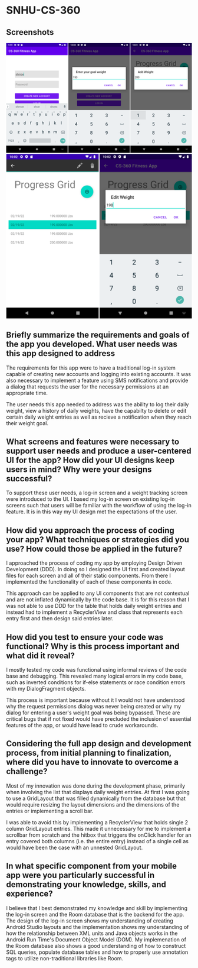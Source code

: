 # SNHU-CS-360

## Screenshots

![Screenshot 1](res/Screenshot_1.png)
![Screenshot 2](res/Screenshot_2.png)

## Briefly summarize the requirements and goals of the app you developed. What user needs was this app designed to address
The requirements for this app were to have a traditional log-in system capable of creating new accounts and logging into existing accounts. It was also necessary to implement a feature using SMS notifications and provide a dialog that requests the user for the necessary permissions at an appropriate time.

The user needs this app needed to address was the ability to log their daily weight, view a history of daily weights, have the capabilty to delete or edit certain daily weight entries as well as recieve a notification when they reach their weight goal.

## What screens and features were necessary to support user needs and produce a user-centered UI for the app? How did your UI designs keep users in mind? Why were your designs successful?
To support these user needs, a log-in screen and a weight tracking screen were introduced to the UI. I based my log-in screen on existing log-in screens such that users will be familiar with the workflow of using the log-in feature. It is in this way my UI design met the expectations of the user.

## How did you approach the process of coding your app? What techniques or strategies did you use? How could those be applied in the future?
I approached the process of coding my app by employing Design Driven Development (DDD). In doing so I designed the UI first and created layout files for each screen and all of their static components. From there I implemented the functionality of each of these components in code.

This approach can be applied to any UI components that are not contextual and are not inflated dynamically by the code base. It is for this reason that I was not able to use DDD for the table that holds daily weight entries and instead had to implement a RecyclerView and class that represents each entry first and then design said entries later.

## How did you test to ensure your code was functional? Why is this process important and what did it reveal?
I mostly tested my code was functional using informal reviews of the code base and debugging. This revealed many logical errors in my code base, such as inverted conditions for if-else statements or race condition errors with my DialogFragment objects.

This process is important because without it I would not have understood why the request permissions dialog was never being created or why my dialog for entering a user's weight goal was being bypassed. These are critical bugs that if not fixed would have precluded the inclusion of essential features of the app, or would have lead to crude workarounds.

## Considering the full app design and development process, from initial planning to finalization, where did you have to innovate to overcome a challenge?
Most of my innovation was done during the development phase, primarily when involving the list that displays daily weight entries. At first I was going to use a GridLayout that was filled dynamically from the database but that would require resizing the layout dimensions and the dimensions of the entries or implementing a scroll bar.

I was able to avoid this by implementing a RecyclerView that holds single 2 column GridLayout entries. This made it unnecessary for me to implement a scrollbar from scratch and the hitbox that triggers the onClick handler for an entry covered both columns (i.e. the entire entry) instead of a single cell as would have been the case with an unnested GridLayout.

## In what specific component from your mobile app were you particularly successful in demonstrating your knowledge, skills, and experience?
I believe that I best demonstrated my knowledge and skill by implementing the log-in screen and the Room database that is the backend for the app. The design of the log-in screen shows my understanding of creating Android Studio layouts and the implementation shows my understanding of how the relationship between XML units and Java objects works in the Android Run Time's Document Object Model (DOM). My implemenation of the Room database also shows a good understanding of how to construct SQL queries, populate database tables and how to properly use annotation tags to utilize non-traditional libraries like Room.
